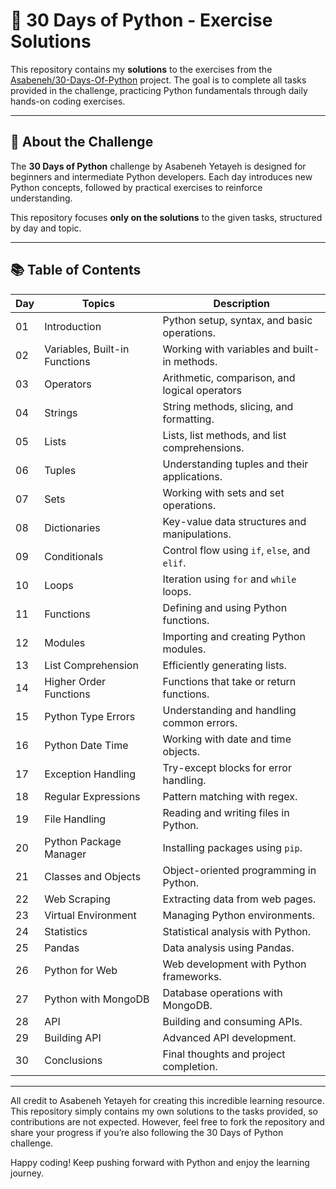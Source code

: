 # 🐍 30 Days of Python - Exercise Solutions

This repository contains my **solutions** to the exercises from the [Asabeneh/30-Days-Of-Python](https://github.com/Asabeneh/30-Days-Of-Python) project. The goal is to complete all tasks provided in the challenge, practicing Python fundamentals through daily hands-on coding exercises.

---

## 🎯 **About the Challenge**
The **30 Days of Python** challenge by Asabeneh Yetayeh is designed for beginners and intermediate Python developers. Each day introduces new Python concepts, followed by practical exercises to reinforce understanding.

This repository focuses **only on the solutions** to the given tasks, structured by day and topic.

---

## 📚 **Table of Contents**

| Day  | Topics                               | Description                                   |
|------|--------------------------------------|----------------------------------------------|
| 01   | Introduction                         | Python setup, syntax, and basic operations.  |
| 02   | Variables, Built-in Functions        | Working with variables and built-in methods. |
| 03   | Operators                            | Arithmetic, comparison, and logical operators|
| 04   | Strings                              | String methods, slicing, and formatting.     |
| 05   | Lists                                | Lists, list methods, and list comprehensions.|
| 06   | Tuples                               | Understanding tuples and their applications. |
| 07   | Sets                                 | Working with sets and set operations.        |
| 08   | Dictionaries                         | Key-value data structures and manipulations. |
| 09   | Conditionals                         | Control flow using `if`, `else`, and `elif`. |
| 10   | Loops                                | Iteration using `for` and `while` loops.     |
| 11   | Functions                            | Defining and using Python functions.         |
| 12   | Modules                              | Importing and creating Python modules.       |
| 13   | List Comprehension                   | Efficiently generating lists.                |
| 14   | Higher Order Functions               | Functions that take or return functions.     |
| 15   | Python Type Errors                   | Understanding and handling common errors.    |
| 16   | Python Date Time                     | Working with date and time objects.          |
| 17   | Exception Handling                   | Try-except blocks for error handling.        |
| 18   | Regular Expressions                  | Pattern matching with regex.                 |
| 19   | File Handling                        | Reading and writing files in Python.         |
| 20   | Python Package Manager               | Installing packages using `pip`.             |
| 21   | Classes and Objects                  | Object-oriented programming in Python.       |
| 22   | Web Scraping                         | Extracting data from web pages.              |
| 23   | Virtual Environment                  | Managing Python environments.                |
| 24   | Statistics                           | Statistical analysis with Python.            |
| 25   | Pandas                               | Data analysis using Pandas.                  |
| 26   | Python for Web                       | Web development with Python frameworks.      |
| 27   | Python with MongoDB                  | Database operations with MongoDB.            |
| 28   | API                                  | Building and consuming APIs.                 |
| 29   | Building API                         | Advanced API development.                    |
| 30   | Conclusions                          | Final thoughts and project completion.       |


---

All credit to Asabeneh Yetayeh for creating this incredible learning resource. This repository simply contains my own solutions to the tasks provided, so contributions are not expected. However, feel free to fork the repository and share your progress if you’re also following the 30 Days of Python challenge.

Happy coding! Keep pushing forward with Python and enjoy the learning journey.
